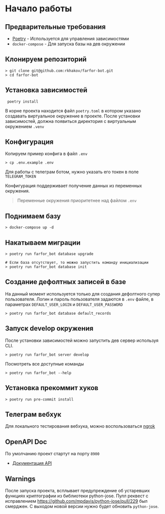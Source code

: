 # Начало работы


## Предварительные требования
* [Poetry](https://github.com/python-poetry/poetry) - Используется для управления зависимостями
* `docker-compose` - Для запуска базы на дев окружении


## Клонируем репозиторий
```shell
> git clone git@github.com:rkhakov/farfor-bot.git
> cd farfor-bot
```


## Установка зависимостей
```shell
 poetry install
```
В корне проекта находится файл `poetry.toml` в котором указано создавать виртуальное окружение в проекте.
После установки зависимостей, должна появиться директория c виртуальным окружением `.venv`


## Конфигурация
Копируем пример конфига в файл `.env`
```shell
> cp .env.example .env
```

Для работы с телеграм ботом, нужно указать его токен в поле `TELEGRAM_TOKEN`

Конфигурация поддерживает получение данных из переменных окружения.

> Переменные окружения приоритетнее над файлом `.env`


## Поднимаем базу
```shell
> docker-compose up -d
```


## Накатываем миграции
```shell
> poetry run farfor_bot database upgrade

# Если база отсутствует, то можно запустить команду инициализации
> poetry run farfor_bot database init
```

## Создание дефолтных записей в базе
На данный момент используется только для создания дефолтного супер пользователя.
Логин и пароль пользователя задаются в `.env` файле,
в параметрах `DEFAULT_USER_LOGIN` и `DEFAULT_USER_PASSWORD`
```shell
> poetry run farfor_bot database default_records
```


## Запуск develop окружения
После установки зависимостей можно запустить дев сервер используя CLI.
```shell
> poetry run farfor_bot server develop
```

Посмотреть все доступные команды
```shell
> poetry run farfor_bot --help
```


## Установка прекоммит хуков
```shell
> poetry run pre-commit install
```


## Телеграм вебхук
Для локального тестирования вебхука, можно воспользоваться [ngrok](https://www.npmjs.com/package/ngrok)


## OpenAPI Doc
По умолчанию проект стартут на порту `8900`

* [Документация API](http://127.0.0.1:8900/docs)


## Warnings
После запуска проекта, всплывает предупреждение об устаревших функциях криптографии из библиотеки python-jose.
Пулл реквест с исправлением https://github.com/mpdavis/python-jose/pull/229 был смерджен.
С выходом новой версии нужно будет обновить `python-jose`.
